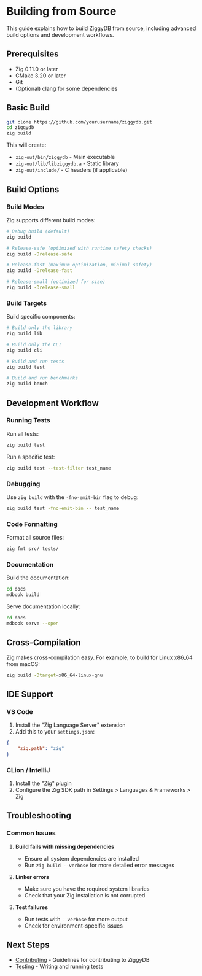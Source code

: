 # Building from Source

This guide explains how to build ZiggyDB from source, including advanced build options and development workflows.

## Prerequisites

- Zig 0.11.0 or later
- CMake 3.20 or later
- Git
- (Optional) clang for some dependencies

## Basic Build

```bash
git clone https://github.com/yourusername/ziggydb.git
cd ziggydb
zig build
```

This will create:
- `zig-out/bin/ziggydb` - Main executable
- `zig-out/lib/libziggydb.a` - Static library
- `zig-out/include/` - C headers (if applicable)

## Build Options

### Build Modes

Zig supports different build modes:

```bash
# Debug build (default)
zig build

# Release-safe (optimized with runtime safety checks)
zig build -Drelease-safe

# Release-fast (maximum optimization, minimal safety)
zig build -Drelease-fast

# Release-small (optimized for size)
zig build -Drelease-small
```

### Build Targets

Build specific components:

```bash
# Build only the library
zig build lib

# Build only the CLI
zig build cli

# Build and run tests
zig build test

# Build and run benchmarks
zig build bench
```

## Development Workflow

### Running Tests

Run all tests:

```bash
zig build test
```

Run a specific test:

```bash
zig build test --test-filter test_name
```

### Debugging

Use `zig build` with the `-fno-emit-bin` flag to debug:

```bash
zig build test -fno-emit-bin -- test_name
```

### Code Formatting

Format all source files:

```bash
zig fmt src/ tests/
```

### Documentation

Build the documentation:

```bash
cd docs
mdbook build
```

Serve documentation locally:

```bash
cd docs
mdbook serve --open
```

## Cross-Compilation

Zig makes cross-compilation easy. For example, to build for Linux x86_64 from macOS:

```bash
zig build -Dtarget=x86_64-linux-gnu
```

## IDE Support

### VS Code

1. Install the "Zig Language Server" extension
2. Add this to your `settings.json`:

```json
{
    "zig.path": "zig"
}
```

### CLion / IntelliJ

1. Install the "Zig" plugin
2. Configure the Zig SDK path in Settings > Languages & Frameworks > Zig

## Troubleshooting

### Common Issues

1. **Build fails with missing dependencies**
   - Ensure all system dependencies are installed
   - Run `zig build --verbose` for more detailed error messages

2. **Linker errors**
   - Make sure you have the required system libraries
   - Check that your Zig installation is not corrupted

3. **Test failures**
   - Run tests with `--verbose` for more output
   - Check for environment-specific issues

## Next Steps

- [Contributing](../development/contributing.md) - Guidelines for contributing to ZiggyDB
- [Testing](./testing.md) - Writing and running tests
